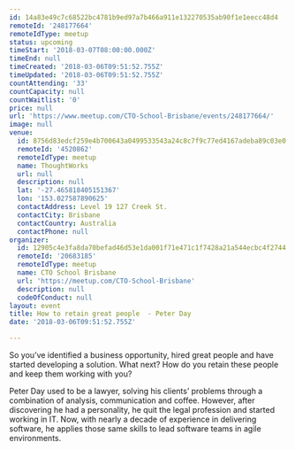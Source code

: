 ```yaml
---
id: 14a83e49c7c68522bc4781b9ed97a7b466a911e132270535ab90f1e1eecc48d4
remoteId: '248177664'
remoteIdType: meetup
status: upcoming
timeStart: '2018-03-07T08:00:00.000Z'
timeEnd: null
timeCreated: '2018-03-06T09:51:52.755Z'
timeUpdated: '2018-03-06T09:51:52.755Z'
countAttending: '33'
countCapacity: null
countWaitlist: '0'
price: null
url: 'https://www.meetup.com/CTO-School-Brisbane/events/248177664/'
image: null
venue:
  id: 8756d83edcf259e4b700643a0499533543a24c8c7f9c77ed4167adeba89c03e0
  remoteId: '4520862'
  remoteIdType: meetup
  name: ThoughtWorks
  url: null
  description: null
  lat: '-27.465818405151367'
  lon: '153.027587890625'
  contactAddress: Level 19 127 Creek St.
  contactCity: Brisbane
  contactCountry: Australia
  contactPhone: null
organizer:
  id: 12905c4e3fa8da70befad46d53e1da001f71e471c1f7428a21a544ecbc4f2744
  remoteId: '20683185'
  remoteIdType: meetup
  name: CTO School Brisbane
  url: 'https://meetup.com/CTO-School-Brisbane'
  description: null
  codeOfConduct: null
layout: event
title: How to retain great people  - Peter Day
date: '2018-03-06T09:51:52.755Z'

---
```

<p>So you’ve identified a business opportunity, hired great people and have started developing a solution. What next? How do you retain these people and keep them working with you?</p> <p>Peter Day used to be a lawyer, solving his clients’ problems through a combination of analysis, communication and coffee. However, after discovering he had a personality, he quit the legal profession and started working in IT. Now, with nearly a decade of experience in delivering software, he applies those same skills to lead software teams in agile environments.</p>
